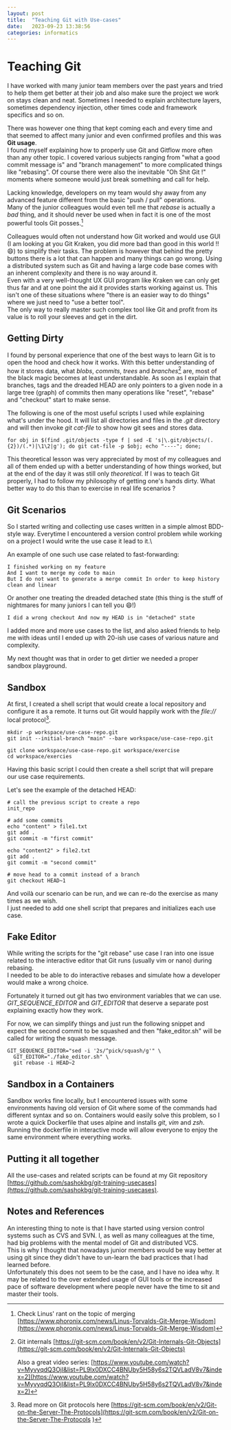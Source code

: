 ```yaml
---
layout: post
title:  "Teaching Git with Use-cases"
date:   2023-09-23 13:38:56
categories: informatics
---
```

# Teaching Git

I have worked with many junior team members over the past years and tried to help them get better at their job and also make sure the project we work on stays clean and neat. Sometimes I needed to explain architecture layers, sometimes dependency injection, other times code and framework specifics and so on.

There was however one thing that kept coming each and every time and that seemed to affect many junior and even confirmed profiles and this was **Git usage**.\
I found myself explaining how to properly use Git and Gitflow more often than any other topic.
I covered various subjects ranging from "what a good commit message is" and "branch management" to more complicated things like "rebasing". Of course there were also
the inevitable "Oh Shit Git !" moments where someone would just break something and call for help.

Lacking knowledge, developers on my team would shy away from any advanced feature different from the basic "push / pull" operations. \
Many of the junior colleagues would even tell me that _rebase_ is actually a *bad* thing, and it should never be used when in fact it is one of the most powerful tools Git posses.[^linus-rant]

Colleagues would often not understand how Git worked and would use GUI (I am looking at you Git Kraken, you did more bad than good in this world !! 😄)
to simplify their tasks. The problem is however that behind the pretty buttons there is a lot that can happen and many things can go wrong.
Using a distributed system such as Git and having a large code base comes with an inherent complexity and there is no way around it. \
Even with a very well-thought UX GUI program like Kraken we can only get thus far and at one point the aid it provides starts working against us. This isn't one of these situations where "there is an easier way to do things" where we just need to "use a better tool". \
The only way to really master such complex tool like Git and profit from its value is to roll your sleeves and get in the dirt.

## Getting Dirty
I found by personal experience that one of the best ways to learn Git is to open the hood and check how it works. With this better understanding of how it stores data, what _blobs_, _commits_, _trees_ and _branches_[^git-internals] are, most of the black magic becomes at least understandable. As soon as I explain that branches, tags and the dreaded HEAD are only pointers to a given node in a large tree (graph) of commits then many operations like "reset", "rebase" and "checkout" start to make sense.

The following is one of the most useful scripts I used while explaining what's under the hood. It will list all directories and files in the _.git_ directory and will then invoke _git cat-file_ to show how git sees and stores data.

```shell
for obj in $(find .git/objects -type f | sed -E 's|\.git/objects/(.{2})/(.*)|\1\2|g'); do git cat-file -p $obj; echo "----"; done;
```

This theoretical lesson was very appreciated by most of my colleagues and all of them ended up with a better understanding of how things worked, but at the end of the
day it was still only _theoretical_. If I was to teach Git properly, I had to follow my philosophy of getting one's hands dirty.
What better way to do this than to exercise in real life scenarios ?

## Git Scenarios

So I started writing and collecting use cases written in a simple almost BDD-style way.
Everytime I encountered a version control problem while working on a project I would write the use case it lead to it.\

An example of one such use case related to fast-forwarding:

    I finished working on my feature
    And I want to merge my code to main
    But I do not want to generate a merge commit In order to keep history clean and linear

Or another one treating the dreaded detached state (this thing is the stuff of nightmares for many juniors I can tell you 😄!)

    I did a wrong checkout And now my HEAD is in "detached" state

I added more and more use cases to the list, and also asked friends to help me with ideas until I ended up with 20-ish use cases of various nature and complexity.

My next thought was that in order to get dirtier we needed a proper sandbox playground.

## Sandbox

At first, I created a shell script that would create a local repository and configure it as a remote. It turns out Git would happily work with the _file://_ local protocol[^git-protocols].

```shell
mkdir -p workspace/use-case-repo.git
git init --initial-branch "main" --bare workspace/use-case-repo.git

git clone workspace/use-case-repo.git workspace/exercise
cd workspace/exercies
```

Having this basic script I could then create a shell script that will prepare our use case requirements.

Let's see the example of the detached HEAD:

```shell
# call the previous script to create a repo
init_repo

# add some commits
echo "content" > file1.txt
git add .
git commit -m "first commit"

echo "content2" > file2.txt
git add .
git commit -m "second commit"

# move head to a commit instead of a branch
git checkout HEAD~1
```

And voilà our scenario can be run, and we can re-do the exercise as many times as we wish.\
I just needed to add one shell script that prepares and initializes each use case.

## Fake Editor

While writing the scripts for the "git rebase" use case I ran into one issue related to the interactive editor that Git runs (usually vim or nano) during rebasing.\
I needed to be able to do interactive rebases and simulate how a developer would make a wrong choice.

Fortunately it turned out git has two environment variables that we can use. *GIT_SEQUENCE_EDITOR* and *GIT_EDITOR* that deserve a separate post explaining exactly how they work.

For now, we can simplify things and just run the following snippet and expect the second commit to be squashed and then "fake_editor.sh" will be called for writing the squash message.

```shell
GIT_SEQUENCE_EDITOR="sed -i '2s/^pick/squash/g'" \
  GIT_EDITOR="./fake_editor.sh" \
  git rebase -i HEAD~2 
```

## Sandbox in a Containers
Sandbox works fine locally, but I encountered issues with some environments having old version of Git where some of the commands had different syntax and so on.
Containers would easily solve this problem, so I wrote a quick Dockerfile that uses alpine and installs _git_, _vim_ and _zsh_.\
Running the dockerfile in interactive mode will allow everyone to enjoy the same environment where everything works.

## Putting it all together

All the use-cases and related scripts can be found at my Git repository [https://github.com/sashokbg/git-training-usecases](https://github.com/sashokbg/git-training-usecases).

## Notes and References
An interesting thing to note is that I have started using version control systems such as CVS and SVN.
I, as well as many colleagues at the time, had big problems with the mental model of Git and distributed VCS.\
This is why I thought that nowadays junior members would be way better at using git since they didn't have to un-learn the bad practices that I had learned before.\
Unfortunately this does not seem to be the case, and I have no idea why. It may be related to the over extended usage of GUI tools or the increased pace of software development where people never have the time to sit and master their tools.

[^linus-rant]: Check Linus' rant on the topic of merging [https://www.phoronix.com/news/Linus-Torvalds-Git-Merge-Wisdom](https://www.phoronix.com/news/Linus-Torvalds-Git-Merge-Wisdom)

[^git-protocols]: Read more on Git protocols here [https://git-scm.com/book/en/v2/Git-on-the-Server-The-Protocols](https://git-scm.com/book/en/v2/Git-on-the-Server-The-Protocols )

[^git-internals]: Git internals [https://git-scm.com/book/en/v2/Git-Internals-Git-Objects](https://git-scm.com/book/en/v2/Git-Internals-Git-Objects)

    Also a great video series: [https://www.youtube.com/watch?v=MyvyqdQ3OjI&list=PL9lx0DXCC4BNUby5H58y6s2TQVLadV8v7&index=2](https://www.youtube.com/watch?v=MyvyqdQ3OjI&list=PL9lx0DXCC4BNUby5H58y6s2TQVLadV8v7&index=2)

